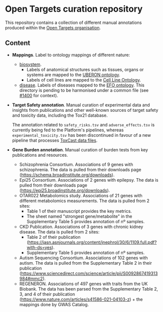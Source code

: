 # Open Targets curation repository

This repository contains a collection of different manual annotations produced within the [Open Targets organisation](https://www.opentargets.org).

## Content
- **Mappings**. Label to ontology mappings of different nature:
  - [biosystem](mappings/biosystem).
    - Labels of anatomical structures such as tissues, organs or systems are mapped to the [UBERON ontology](https://uberon.github.io).
    - Labels of cell lines are mapped to the [Cell Line Ontology](http://www.clo-ontology.org).
  - [disease](mappings/disease). Labels of diseases mapped to the [EFO ontology](https://www.ebi.ac.uk/efo/). This directory is pending to be harmonised under a common file (see [#1400](https://github.com/opentargets/platform/issues/1400) for context).

- **Target Safety annotation**. 
  Manual curation of experimental data and insights from publications and other well-known sources of target safety and toxicity data, including the Tox21 database.

  The annotation related to `safety_risks.tsv` and `adverse_effects.tsv` is currently being fed to the Platform's pipelines, whereas `experimental_toxicity.tsv` has been discontinued in favour of a new pipeline that processes [ToxCast data files](https://www.epa.gov/chemical-research/toxcast-data-accessing-toxcast-data-and-scenarios-exploring-data).

- **Gene Burden annotation**.
  Manual curation of burden tests from key publications and resources.

  - Schizophrenia Consortium. Associations of 9 genes with schizophrenia. The data is pulled from their downloads page (https://schema.broadinstitute.org/downloads).
  - Epi25 Consortium. Associations of 2 genes with epilepsy. The data is pulled from their downloads page (https://epi25.broadinstitute.org/downloads).
  - OTAR022 Metabolomics study. Associations of 21 genes with different metabolomics measurements. The data is pulled from 2 sites:
    - Table 1 of their manuscript provides the key metrics.
    - The sheet named "strongest gene/metabolite" in the Supplementary Table 5 provides annotation of nº samples.
  - CKD Publication. Associations of 3 genes with chronic kidney disease. The data is pulled from 2 sites:
    - Table 2 of their publication (https://jasn.asnjournals.org/content/jnephrol/30/6/1109.full.pdf?with-ds=yes).
    - Supplementary Table 5 provides annotation of nº samples.
  - Autism Sequencing Consortium. Associations of 102 genes with autism. The data is pulled from the Supplementary Table 2 in their publication (https://www.sciencedirect.com/science/article/pii/S0092867419313984#mmc2).
  - REGENERON. Associations of 497 genes with traits from the UK Biobank. The data has been parsed from the Supplementary Table 2, 3, and 4 of their publication (https://www.nature.com/articles/s41586-021-04103-z) + the mappings done by GWAS Catalog.